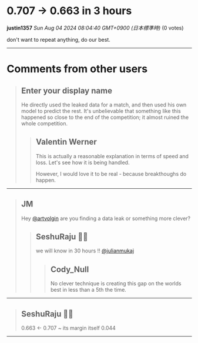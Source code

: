 # 0.707 -> 0.663 in 3 hours

**justin1357** *Sun Aug 04 2024 08:04:40 GMT+0900 (日本標準時)* (0 votes)

don't want to repeat anything, do our best.



---

 # Comments from other users

> ## Enter your display name
> 
> He directly used the leaked data for a match, and then used his own model to predict the rest. It's unbelievable that something like this happened so close to the end of the competition; it almost ruined the whole competition.
> 
> 
> 
> > ## Valentin Werner
> > 
> > This is actually a reasonable explanation in terms of speed and loss. Let's see how it is being handled.
> > 
> > However, I would love it to be real - because breakthoughs do happen.
> > 
> > 
> > 


---

> ## JM
> 
> Hey [@artvolgin](https://www.kaggle.com/artvolgin) are you finding a data leak or something more clever? 
> 
> 
> 
> > ## SeshuRaju 🧘‍♂️
> > 
> > we will know in 30 hours !! [@julianmukaj](https://www.kaggle.com/julianmukaj) 
> > 
> > 
> > 
> > > ## Cody_Null
> > > 
> > > No clever technique is creating this gap on the worlds best in less than a 5th the time.
> > > 
> > > 
> > > 


---

> ## SeshuRaju 🧘‍♂️
> 
> 0.663 <- 0.707 ~ its margin itself 0.044
> 
> 
> 


---

